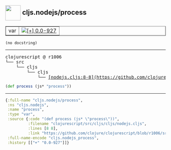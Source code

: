 ## <img width="48px" valign="middle" src="http://i.imgur.com/Hi20huC.png"> cljs.nodejs/process

 <table border="1">
<tr>
<td>var</td>
<td><a href="https://github.com/cljsinfo/api-refs/tree/0.0-927"><img valign="middle" alt="[+] 0.0-927" src="https://img.shields.io/badge/+-0.0--927-lightgrey.svg"></a> </td>
</tr>
</table>

 <samp>
</samp>

```
(no docstring)
```

---

 <pre>
clojurescript @ r1006
└── src
    └── cljs
        └── cljs
            └── <ins>[nodejs.cljs:8-8](https://github.com/clojure/clojurescript/blob/r1006/src/cljs/cljs/nodejs.cljs#L8-L8)</ins>
</pre>

```clj
(def process (js* "process"))
```


---

```clj
{:full-name "cljs.nodejs/process",
 :ns "cljs.nodejs",
 :name "process",
 :type "var",
 :source {:code "(def process (js* \"process\"))",
          :filename "clojurescript/src/cljs/cljs/nodejs.cljs",
          :lines [8 8],
          :link "https://github.com/clojure/clojurescript/blob/r1006/src/cljs/cljs/nodejs.cljs#L8-L8"},
 :full-name-encode "cljs.nodejs_process",
 :history [["+" "0.0-927"]]}

```
